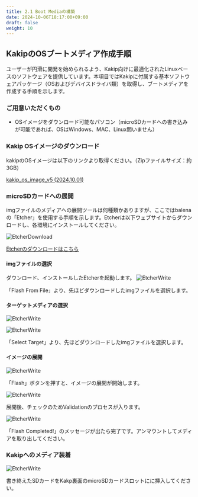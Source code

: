 ```yaml
---
title: 2.1 Boot Mediaの構築
date: 2024-10-06T18:17:00+09:00
draft: false
weight: 10
---
```


## KakipのOSブートメディア作成手順

ユーザーが円滑に開発を始められるよう、Kakip向けに最適化されたLinuxベースのソフトウェアを提供しています。本項目ではKakipに付属する基本ソフトウェアパッケージ（OSおよびデバイスドライバ類）を取得し、ブートメディアを作成する手順を示します。


### ご用意いただくもの

* OSイメージをダウンロード可能なパソコン（microSDカードへの書き込みが可能であれば、OSはWindows、MAC、Linux問いません）


### Kakip OSイメージのダウンロード

kakipのOSイメージは以下のリンクより取得ください。（Zipファイルサイズ：約3GB）

[kakip_os_image_v5 (2024.10.01)](https://www.kakip.ai/software/)


### microSDカードへの展開

imgファイルのメディアへの展開ツールは何種類かありますが、ここではbalenaの「Etcher」を使用する手順を示します。Etcherは以下ウェブサイトからダウンロードし、各環境にインストールしてください。

![EtcherDownload](images/balena_web.png)

[Etcherのダウンロードはこちら](https://etcher.balena.io/)


#### imgファイルの選択

ダウンロード、インストールしたEtcherを起動します。
![EtcherWrite](images/etcher02.png)

「Flash From File」より、先ほどダウンロードしたimgファイルを選択します。


#### ターゲットメディアの選択
![EtcherWrite](images/etcher03.png)

![EtcherWrite](images/etcher04.png)

「Select Target」より、先ほどダウンロードしたimgファイルを選択します。


#### イメージの展開
![EtcherWrite](images/etcher05.png)

「Flash」ボタンを押すと、イメージの展開が開始します。

![EtcherWrite](images/etcher06.png)

展開後、チェックのためValidationのプロセスが入ります。

![EtcherWrite](images/etcher07.png)

「Flash Completed!」のメッセージが出たら完了です。アンマウントしてメディアを取り出してください。


### Kakipへのメディア装着

![EtcherWrite](images/microSD.jpg)

書き終えたSDカードをKakp裏面のmicroSDカードスロットにに挿入してください。